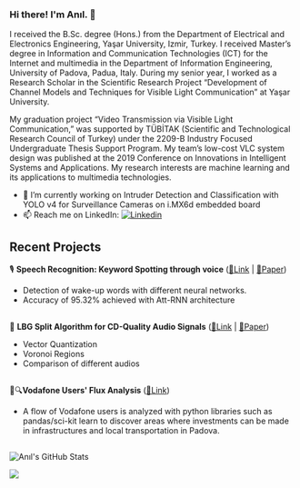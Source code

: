 ### Hi there! I'm Anıl. 👋

<!--
**aniladar/aniladar** is a ✨ _special_ ✨ repository because its `README.md` (this file) appears on your GitHub profile.

Here are some ideas to get you started:

- 🔭 I’m currently working on ...
- 🌱 I’m currently learning ...
- 👯 I’m looking to collaborate on ...
- 🤔 I’m looking for help with ...
- 💬 Ask me about ...
- 📫 How to reach me: ...
- 😄 Pronouns: ...
- ⚡ Fun fact: ...
-->

I received the B.Sc. degree (Hons.) from the Department of Electrical and Electronics Engineering, Yaşar University, Izmir, Turkey. I received Master’s degree in Information and Communication Technologies (ICT) for the Internet and multimedia in the Department of Information Engineering, University of Padova, Padua, Italy. During my senior year, I worked as a Research Scholar in the Scientific Research Project “Development of Channel Models and Techniques for Visible Light Communication” at Yaşar University.

My graduation project “Video Transmission via Visible Light Communication,” was supported by TÜBİTAK (Scientific and Technological Research Council of Turkey) under the 2209-B Industry Focused Undergraduate Thesis Support Program. My team’s low-cost VLC system design was published at the 2019 Conference on Innovations in Intelligent Systems and Applications. My research interests are machine learning and its applications to multimedia technologies.

- 🔭 I’m currently working on Intruder Detection and Classification with YOLO v4 for Surveillance Cameras on i.MX6d embedded board
-  📫 Reach me on LinkedIn:  [![Linkedin](https://img.shields.io/badge/-LinkedIn-blue?style=flat&logo=Linkedin&logoColor=white)](https://www.linkedin.com/in/aniladar/)

## Recent Projects
🎙 **Speech Recognition: Keyword Spotting through voice** ([🔗Link](https://github.com/aniladar/KeywordSpotting) | [📄Paper](https://github.com/aniladar/KeywordSpotting/blob/main/Paper.pdf))
* Detection of wake-up words with different neural networks.
* Accuracy of 95.32% achieved with Att-RNN architecture
##
🎵 **LBG Split Algorithm for CD-Quality Audio Signals** ([🔗Link](https://github.com/aniladar/LBG-split) | [📄Paper](https://github.com/aniladar/LBG-split/blob/main/adar_an%C4%B1l_mc_paper_final.pdf))
* Vector Quantization
* Voronoi Regions
* Comparison of different audios
##
📱🔍**Vodafone Users' Flux Analysis** ([🔗Link](https://github.com/aniladar/Vodafone_User_Flux_Analysis))
* A flow of Vodafone users is analyzed with python libraries such as pandas/sci-kit learn to discover areas where investments can be made in infrastructures and local transportation in Padova.

## 
![Anıl's GitHub Stats](https://github-readme-stats.vercel.app/api?username=aniladar&show_icons=true]&hide=[%22contribs%22,%22prs%22])

![](https://komarev.com/ghpvc/?username=aniladar)
